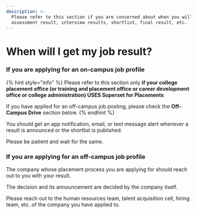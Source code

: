 ```yaml
---
description: >-
  Please refer to this section if you are concerned about when you will get your
  assessment result, interview results, shortlist, final result, etc.
---
```


# When will I get my job result?

### If you are applying for an on-campus job profile

{% hint style="info" %}
Please refer to this section only **if your college placement office \(or training and placement office or career development office or college administration\) USES Superset for Placements**

If you have applied for an off-campus job posting, please check the **Off-Campus Drive** section below.
{% endhint %}

You should get an app notification, email, or text message alert whenever a result is announced or the shortlist is published. 

Please be patient and wait for the same.

### If you are applying for an off-campus job profile

The company whose placement process you are applying for should reach out to you with your result. 

The decision and its announcement are decided by the company itself. 

Please reach out to the human resources team, talent acquisition cell, hiring team, etc. of the company you have applied to.

